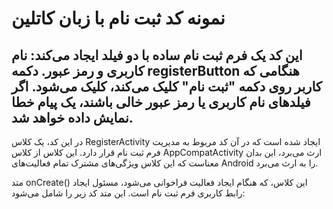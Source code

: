 # نمونه کد ثبت نام با زبان کاتلین
این کد یک فرم ثبت نام ساده با دو فیلد ایجاد می‌کند: نام کاربری و رمز عبور. دکمه registerButton هنگامی که کاربر روی دکمه "ثبت نام" کلیک می‌کند، کلیک می‌شود. اگر فیلدهای نام کاربری یا رمز عبور خالی باشند، یک پیام خطا نمایش داده خواهد شد.
--
در این کد، یک کلاس RegisterActivity ایجاد شده است که در آن کد مربوط به مدیریت فرم ثبت نام قرار دارد. این کلاس از کلاس AppCompatActivity ارث می‌برد، این بدان معناست که این کلاس ویژگی‌های مشترک تمام فعالیت‌های Android را به ارث می‌برد.

متد onCreate() این کلاس، که هنگام ایجاد فعالیت فراخوانی می‌شود، مسئول ایجاد رابط کاربری فرم ثبت نام است. این متد کد زیر را شامل می‌شود:
